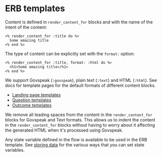 # ERB templates

Content is defined in `render_content_for` blocks and with the name of the intent of the content:

```erb
<% render_content_for :title do %>
  Some amazing title
<% end %>
```

The type of content can be explicitly set with the `format:` option:

```erb
<% render_content_for :title, format: :html do %>
  <h1>Some amazing title</h1>
<% end %>
```

We support Govspeak (`:govspeak`), plain text (`:text`) and HTML (`:html`). See docs for template pages for the default formats of different content blocks.

* [Landing page templates](erb-templates/landing-page-template.md)
* [Question templates](erb-templates/question-templates.md)
* [Outcome templates](erb-templates/outcome-templates.md)

We remove all leading spaces from the content in the `render_content_for` blocks for Govspeak and Text formats. This allows us to indent the content in the `render_content_for` blocks without having to worry about it affecting the generated HTML when it's processed using Govspeak.

Any state variable defined in the flow is available to be used in the ERB template. See [storing data](storing-data.md) for the various ways that you can set state variables.
